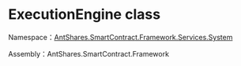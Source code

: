 # ExecutionEngine class

Namespace：[AntShares.SmartContract.Framework.Services.System](../System.md)

Assembly：AntShares.SmartContract.Framework

